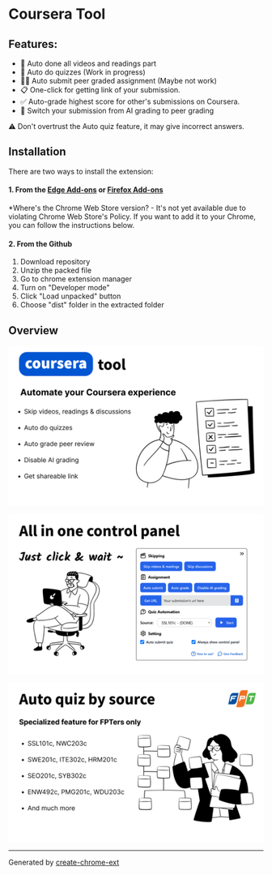 # Coursera Tool

## Features:

- 📑 Auto done all videos and readings part
- 💯 Auto do quizzes (Work in progress)
- 👨‍🎓 Auto submit peer graded assignment (Maybe not work)
- 📋 One-click for getting link of your submission.
- ✅ Auto-grade highest score for other's submissions on Coursera.
- 🤖 Switch your submission from AI grading to peer grading

⚠ Don't overtrust the Auto quiz feature, it may give incorrect answers.

## Installation

There are two ways to install the extension:

#### 1. From the [Edge Add-ons](https://microsoftedge.microsoft.com/addons/detail/coursera-toolkit-helper/cpebdnelbbfbnjbdafkkcgbbgbdbhhgb) or [Firefox Add-ons](https://addons.mozilla.org/en-GB/firefox/addon/coursera-tool/)

\*Where's the Chrome Web Store version? - It's not yet available due to violating Chrome Web Store's Policy. If you want to add it to your Chrome, you can follow the instructions below.

#### 2. From the Github

1. Download repository
2. Unzip the packed file
3. Go to chrome extension manager
4. Turn on "Developer mode"
5. Click "Load unpacked" button
6. Choose "dist" folder in the extracted folder

## Overview

![](./images/Screenshot1.png)

![](./images/Screenshot2.png)

![](./images/Screenshot3.png)

---

Generated by [create-chrome-ext](https://github.com/guocaoyi/create-chrome-ext)
